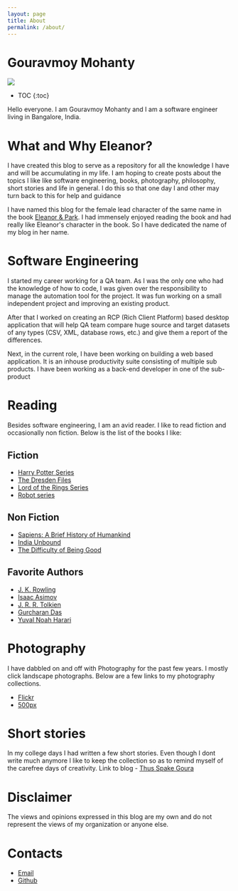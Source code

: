 ```yaml
---
layout: page
title: About
permalink: /about/
---
```

# Gouravmoy Mohanty

![](/eleanor/assets/images/profile.jpg)

* TOC
{:toc}

Hello everyone. I am Gouravmoy Mohanty and I am a software engineer living in Bangalore, India.  

# What and Why Eleanor?

I have created this blog to serve as a repository for all the knowledge I have and will be accumulating in my life. I am hoping to create posts about the topics I like like software engineering, books, photography, philosophy, short stories and life in general. I do this so that one day I and other may turn back to this for help and guidance 

I have named this blog for the female lead character of the same name in the book [Eleanor & Park](https://en.wikipedia.org/wiki/Eleanor_%26_Park). I had immensely enjoyed reading the book and had really like Eleanor's character in the book. So I have dedicated the  name of my blog in her name. 

# Software Engineering

I started my career working for a QA team. As I was the only one who had the knowledge of how to code, I was given over the responsibility to manage the automation tool for the project. It was fun working on a small independent project and improving an existing product.

After that I worked on creating an RCP (Rich Client Platform) based desktop application that will help QA team compare huge source and target datasets of any types (CSV, XML, database rows, etc.) and give them a report of the differences.

Next, in the current role, I have been working on building a web based application. It is an inhouse productivity suite consisting of multiple sub products. I have been working as a back-end developer in one of the sub-product 

# Reading

Besides software engineering, I am an avid reader. I like to read fiction and occasionally non fiction. Below is the list of the books I like:

## Fiction

- [Harry Potter Series](https://en.wikipedia.org/wiki/Harry_Potter)
- [The Dresden Files](https://en.wikipedia.org/wiki/The_Dresden_Files)
- [Lord of the Rings Series](https://en.wikipedia.org/wiki/The_Lord_of_the_Rings)
- [Robot series](https://en.wikipedia.org/wiki/Robot_series)

## Non Fiction

- [Sapiens: A Brief History of Humankind](https://en.wikipedia.org/wiki/Sapiens:_A_Brief_History_of_Humankind)
- [India Unbound](https://en.wikipedia.org/wiki/India_Unbound)
- [The Difficulty of Being Good](https://en.wikipedia.org/wiki/The_Difficulty_of_Being_Good)

## Favorite Authors

- [J. K. Rowling](https://en.wikipedia.org/wiki/J._K._Rowling)
- [Isaac Asimov](https://en.wikipedia.org/wiki/Isaac_Asimov)
- [J. R. R. Tolkien](https://en.wikipedia.org/wiki/J._R._R._Tolkien)
- [Gurcharan Das](https://en.wikipedia.org/wiki/Gurcharan_Das)
- [Yuval Noah Harari](https://en.wikipedia.org/wiki/Yuval_Noah_Harari)

# Photography

I have dabbled on and off with Photography for the past few years. I mostly click landscape photographs. Below are a few links to my photography collections.

- [Flickr](https://www.flickr.com/photos/97713098@N06/)
- [500px](https://500px.com/p/GouravmoyMohanty?view=photos)

# Short stories

In my college days I had written a few short stories. Even though I dont write much anymore I like to keep the collection so as to remind myself of the carefree days of creativity. Link to blog - [Thus Spake Goura](https://thusspakegoura.blogspot.com/2015/11/are-you-lost-there.html?_sm_au_=ijVRQZW3tRTPTW2sML8tvK34L00HF)

# Disclaimer

The views and opinions expressed in this blog are my own and do not represent the views of my organization or anyone else.

# Contacts

- [Email](mailto:gouravmoy.mohanty91@mail.com)
- [Github](https://github.com/Gouravmoy)